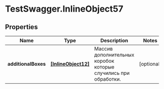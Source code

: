 # TestSwagger.InlineObject57

## Properties

Name | Type | Description | Notes
------------ | ------------- | ------------- | -------------
**additionalBoxes** | [**[InlineObject12]**](InlineObject12.md) | Массив дополнительных коробок которые случились при обработки. | [optional] 


